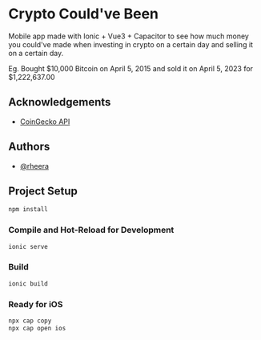 
# Crypto Could've Been

Mobile app made with Ionic + Vue3 + Capacitor to see how much money you could've made when investing in crypto on a certain day and selling it on a certain day.

Eg. Bought $10,000 Bitcoin on April 5, 2015 and sold it on April 5, 2023 for $1,222,637.00


## Acknowledgements

 - [CoinGecko API](https://www.coingecko.com/en/api)


## Authors

- [@rheera](https://github.com/rheera)

## Project Setup

```sh
npm install
```

### Compile and Hot-Reload for Development

```sh
ionic serve
```

### Build

```sh
ionic build
```

### Ready for iOS

```sh
npx cap copy
npx cap open ios
```
